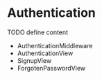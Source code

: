 # Authentication

TODO define content

- AuthenticationMiddleware
- AuthenticationView
- SignupView
- ForgotenPasswordView

